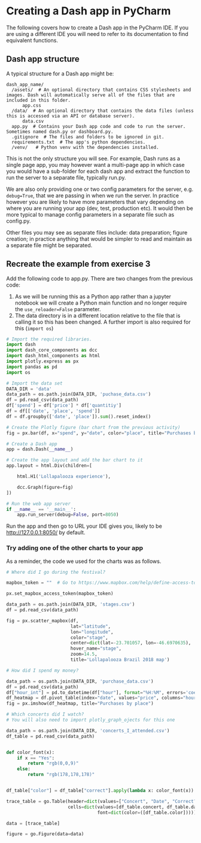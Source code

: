 # Creating a Dash app in PyCharm

The following covers how to create a Dash app in the PyCharm IDE. If you are using a different IDE you will need to
refer to its documentation to find equivalent functions.

## Dash app structure

A typical structure for a Dash app might be:

```
dash_app_name/
  /assets/  # An optional directory that contains CSS stylesheets and images. Dash will automatically serve all of the files that are included in this folder.
      app.css  
  /data/  # An optional directory that contains the data files (unless this is accessed via an API or database server).
      data.csv
  app.py  # Contains your Dash app code and code to run the server. Sometimes named dash.py or dashboard.py.
  .gitignore  # The files and folders to be ignored in git.
  requirements.txt  # The app's python dependencies.
  /venv/   # Python venv with the dependencies installed.

```

This is not the only structure you will see. For example, Dash runs as a single page app, you may however want a
multi-page app in which case you would have a sub-folder for each dash app and extract the function to run the server to
a separate file, typically run.py.

We are also only providing one or two config parameters for the server, e.g. `debug=True`, that we are passing in when
we run the server. In practice however you are likely to have more parameters that vary depending on where you are
running your app (dev, test, production etc). It would then be more typical to manage config parameters in a separate
file such as config.py.

Other files you may see as separate files include: data preparation; figure creation; in practice anything that would be
simpler to read and maintain as a separate file might be separated.

## Recreate the example from exercise 3

Add the following code to app.py. There are two changes from the previous code:

1. As we will be running this as a Python app rather than a jupyter notebook we will create a Python main function and
   no longer require the `use_reloader=False` parameter.
2. The data directory is in a different location relative to the file that is calling it so this has been changed. A
   further import is also required for this (`import os`)

```python
# Import the required libraries.
import dash
import dash_core_components as dcc
import dash_html_components as html
import plotly.express as px
import pandas as pd
import os

# Import the data set
DATA_DIR = 'data'
data_path = os.path.join(DATA_DIR, 'puchase_data.csv')
df = pd.read_csv(data_path)
df['spend'] = df['price'] * df['quantitiy']
df = df[['date', 'place', 'spend']]
df = df.groupby(['date', 'place']).sum().reset_index()

# Create the Plotly figure (bar chart from the previous activity)
fig = px.bar(df, x="spend", y="date", color="place", title="Purchases by place")

# Create a Dash app 
app = dash.Dash(__name__)

# Create the app layout and add the bar chart to it
app.layout = html.Div(children=[

    html.H1('Lollapalooza experience'),

    dcc.Graph(figure=fig)
])

# Run the web app server
if __name__ == '__main__':
    app.run_server(debug=False, port=8050) 
```

Run the app and then go to URL your IDE gives you, likely to be http://127.0.0.1:8050/ by default.

### Try adding one of the other charts to your app

As a reminder, the code we used for the charts was as follows.

```python
# Where did I go during the festival?

mapbox_token = ""  # Go to https://www.mapbox.com/help/define-access-token/ to get your own token then add it here

px.set_mapbox_access_token(mapbox_token)

data_path = os.path.join(DATA_DIR, 'stages.csv')
df = pd.read_csv(data_path)

fig = px.scatter_mapbox(df,
                        lat="latitude",
                        lon="longitude",
                        color="stage",
                        center=dict(lat=-23.701057, lon=-46.6970635),
                        hover_name="stage",
                        zoom=14.5,
                        title='Lollapalooza Brazil 2018 map')

# How did I spend my money?

data_path = os.path.join(DATA_DIR, 'purchase_data.csv')
df = pd.read_csv(data_path)
df["hour_int"] = pd.to_datetime(df["hour"], format="%H:%M", errors='coerce').apply(lambda x: int(x.hour))
df_heatmap = df.pivot_table(index="date", values="price", columns="hour", aggfunc="sum").fillna(0)
fig = px.imshow(df_heatmap, title="Purchases by place")

# Which concerts did I watch?
# You will also need to import plotly_graph_ojects for this one

data_path = os.path.join(DATA_DIR, 'concerts_I_attended.csv')
df_table = pd.read_csv(data_path)


def color_font(x):
    if x == "Yes":
        return "rgb(0,0,9)"
    else:
        return "rgb(178,178,178)"


df_table["color"] = df_table["correct"].apply(lambda x: color_font(x))

trace_table = go.Table(header=dict(values=["Concert", "Date", "Correct?"], fill=dict(color=("rgb(82,187,47)"))),
                       cells=dict(values=[df_table.concert, df_table.date, df_table.correct],
                                  font=dict(color=([df_table.color]))))

data = [trace_table]

figure = go.Figure(data=data)
```